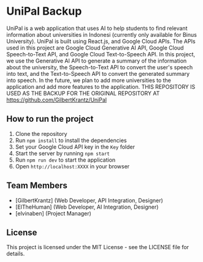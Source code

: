 # UniPal Backup

UniPal is a web application that uses AI to help students to find relevant information about universities in Indonesi (currently only available for Binus University). UniPal is built using React.js, and Google Cloud APIs. The APIs used in this project are Google Cloud Generative AI API, Google Cloud Speech-to-Text API, and Google Cloud Text-to-Speech API. In this project, we use the Generative AI API to generate a summary of the information about the university, the Speech-to-Text API to convert the user's speech into text, and the Text-to-Speech API to convert the generated summary into speech. In the future, we plan to add more universities to the application and add more features to the application. THIS REPOSITORY IS USED AS THE BACKUP FOR THE ORIGINAL REPOSITORY AT https://github.com/GilbertKrantz/UniPal

## How to run the project
1. Clone the repository
2. Run `npm install` to install the dependencies
3. Set your Google Cloud API key in the `Key` folder
4. Start the server by running `npm start`
5. Run `npm run dev` to start the application
6. Open `http://localhost:XXXX` in your browser

## Team Members
- [GilbertKrantz] (Web Developer, API Integration, Designer)
- [ElTheHuman] (Web Developer, AI Integration, Designer)
- [elvinaben] (Project Manager)

## License
This project is licensed under the MIT License - see the LICENSE file for details.

